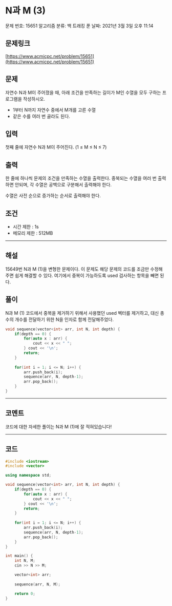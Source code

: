 # N과 M (3)

문제 번호: 15651
알고리즘 분류: 백 트래킹
푼 날짜: 2021년 3월 3일 오후 11:14

## 문제링크

[https://www.acmicpc.net/problem/15651](https://www.acmicpc.net/problem/15651)

## 문제

자연수 N과 M이 주어졌을 때, 아래 조건을 만족하는 길이가 M인 수열을 모두 구하는 프로그램을 작성하시오.

- 1부터 N까지 자연수 중에서 M개를 고른 수열
- 같은 수를 여러 번 골라도 된다.

## 입력

첫째 줄에 자연수 N과 M이 주어진다. (1 ≤ M ≤ N ≤ 7)

## 출력

한 줄에 하나씩 문제의 조건을 만족하는 수열을 출력한다. 중복되는 수열을 여러 번 출력하면 안되며, 각 수열은 공백으로 구분해서 출력해야 한다.

수열은 사전 순으로 증가하는 순서로 출력해야 한다.

## 조건

- 시간 제한 : 1s
- 메모리 제한 : 512MB

---

## 해설

15649번 N과 M (1)을 변형한 문제이다. 이 문제도 해당 문제의 코드를 조금만 수정해주면 쉽게 해결할 수 있다. 여기에서 중복이 가능하도록 used 검사하는 항목을 빼면 된다.

## 풀이

N과 M (1) 코드에서 중복을 제거하기 위해서 사용했던 used 벡터를 제거하고, 대신 총 수의 개수를 전달하기 위한 N을 인자로 함께 전달해주었다.

```cpp
void sequence(vector<int> arr, int N, int depth) {
    if(depth == 0) {
        for(auto x : arr) {
            cout << x << " ";
        } cout << '\n';
        return;
    }
    
    for(int i = 1; i <= N; i++) {
        arr.push_back(i);
        sequence(arr, N, depth-1);
        arr.pop_back();
    }
}
```

---

## 코멘트

코드에 대한 자세한 풀이는 N과 M (1)에 잘 적혀있습니다!

---

## 코드

```cpp
#include <iostream>
#include <vector>

using namespace std;

void sequence(vector<int> arr, int N, int depth) {
    if(depth == 0) {
        for(auto x : arr) {
            cout << x << " ";
        } cout << '\n';
        return;
    }
    
    for(int i = 1; i <= N; i++) {
        arr.push_back(i);
        sequence(arr, N, depth-1);
        arr.pop_back();
    }
}

int main() {
    int N, M;
    cin >> N >> M;

    vector<int> arr;
    
    sequence(arr, N, M);

	return 0;
}
```